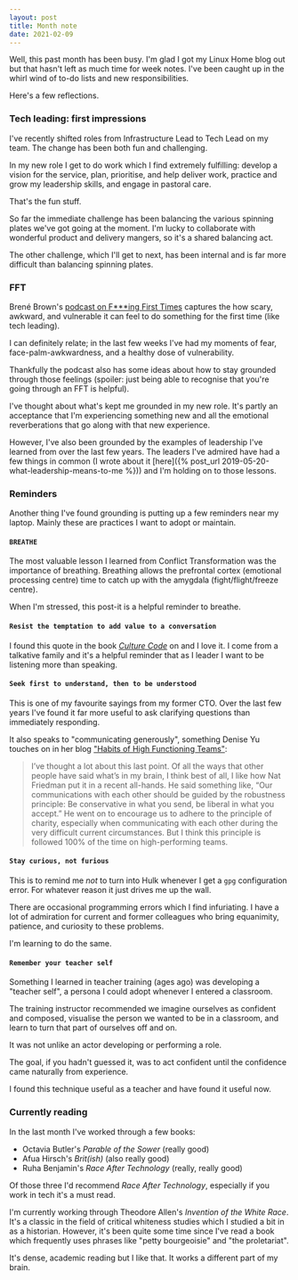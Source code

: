```yaml
---
layout: post
title: Month note
date: 2021-02-09
---
```


Well, this past month has been busy. I'm glad I got my Linux Home blog out but that hasn't left as much time for week notes. I've been caught up in the whirl wind of to-do lists and new responsibilities.

Here's a few reflections.

### Tech leading: first impressions

I've recently shifted roles from Infrastructure Lead to Tech Lead on my team. The change has been both fun and challenging.

In my new role I get to do work which I find extremely fulfilling: develop a vision for the service, plan, prioritise, and help deliver work, practice and grow my leadership skills, and engage in pastoral care.

That's the fun stuff. 

So far the immediate challenge has been balancing the various spinning plates we've got going at the moment. I'm lucky to collaborate with wonderful product and delivery mangers, so it's a shared balancing act.

The other challenge, which I'll get to next, has been internal and is far more difficult than balancing spinning plates.

### FFT

Brené Brown's [podcast on F***ing First Times](https://brenebrown.com/podcast/brene-on-ffts/) captures the how scary, awkward, and vulnerable it can feel to do something for the first time (like tech leading).

I can definitely relate; in the last few weeks I've had my moments of fear, face-palm-awkwardness, and a healthy dose of vulnerability.

Thankfully the podcast also has some ideas about how to stay grounded through those feelings (spoiler: just being able to recognise that you're going through an FFT is helpful).

I've thought about what's kept me grounded in my new role. It's partly an acceptance that I'm experiencing something new and all the emotional reverberations that go along with that new experience. 

However, I've also been grounded by the examples of leadership I've learned from over the last few years. The leaders I've admired have had a few things in common (I wrote about it [here]({% post_url 2019-05-20-what-leadership-means-to-me %})) and I'm holding on to those lessons.

### Reminders

Another thing I've found grounding is putting up a few reminders near my laptop. Mainly these are practices I want to adopt or maintain.

#### `BREATHE`

The most valuable lesson I learned from Conflict Transformation was the importance of breathing. Breathing allows the prefrontal cortex (emotional processing centre) time to catch up with the amygdala (fight/flight/freeze centre).

When I'm stressed, this post-it is a helpful reminder to breathe.

#### `Resist the temptation to add value to a conversation`

I found this quote in the book [_Culture Code_](http://danielcoyle.com/the-culture-code/) on and I love it. I come from a talkative family and it's a helpful reminder that as I leader I want to be listening more than speaking. 

#### `Seek first to understand, then to be understood`

This is one of my favourite sayings from my former CTO. Over the last few years I've found it far more useful to ask clarifying questions than immediately responding.

It also speaks to "communicating generously", something Denise Yu touches on in her blog ["Habits of High Functioning Teams"](https://deniseyu.io/2020/05/23/habits-of-high-performing-teams.html):

> I’ve thought a lot about this last point. Of all the ways that other people have said what’s in my brain, I think best of all, I like how Nat Friedman put it in a recent all-hands. He said something like, “Our communications with each other should be guided by the robustness principle: Be conservative in what you send, be liberal in what you accept.” He went on to encourage us to adhere to the principle of charity, especially when communicating with each other during the very difficult current circumstances. But I think this principle is followed 100% of the time on high-performing teams.

#### `Stay curious, not furious`

This is to remind me _not_ to turn into Hulk whenever I get a `gpg` configuration error. For whatever reason it just drives me up the wall. 

There are occasional programming errors which I find infuriating. I have a lot of admiration for current and former colleagues who bring equanimity, patience, and curiosity to these problems.

I'm learning to do the same. 

#### `Remember your teacher self`

Something I learned in teacher training (ages ago) was developing a "teacher self", a persona I could adopt whenever I entered a classroom. 

The training instructor recommended we imagine ourselves as confident and composed, visualise the person we wanted to be in a classroom, and learn to turn that part of ourselves off and on. 

It was not unlike an actor developing or performing a role.

The goal, if you hadn't guessed it, was to act confident until the confidence came naturally from experience.

I found this technique useful as a teacher and have found it useful now.

### Currently reading

In the last month I've worked through a few books:

* Octavia Butler's _Parable of the Sower_ (really good)
* Afua Hirsch's _Brit(ish)_ (also really good)
* Ruha Benjamin's _Race After Technology_ (really, really good)

Of those three I'd recommend _Race After Technology_, especially if you work in tech it's a must read. 

I'm currently working through Theodore Allen's _Invention of the White Race_. It's a classic in the field of critical whiteness studies which I studied a bit in as a historian. However, it's been quite some time since I've read a book which frequently uses phrases like "petty bourgeoisie" and "the proletariat".

It's dense, academic reading but I like that. It works a different part of my brain.

